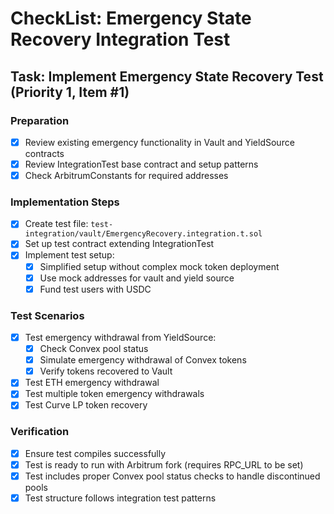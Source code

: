 # CheckList: Emergency State Recovery Integration Test

## Task: Implement Emergency State Recovery Test (Priority 1, Item #1)

### Preparation
- [x] Review existing emergency functionality in Vault and YieldSource contracts
- [x] Review IntegrationTest base contract and setup patterns
- [x] Check ArbitrumConstants for required addresses

### Implementation Steps
- [x] Create test file: `test-integration/vault/EmergencyRecovery.integration.t.sol`
- [x] Set up test contract extending IntegrationTest
- [x] Implement test setup:
  - [x] Simplified setup without complex mock token deployment
  - [x] Use mock addresses for vault and yield source
  - [x] Fund test users with USDC

### Test Scenarios
- [x] Test emergency withdrawal from YieldSource:
  - [x] Check Convex pool status
  - [x] Simulate emergency withdrawal of Convex tokens
  - [x] Verify tokens recovered to Vault

- [x] Test ETH emergency withdrawal
- [x] Test multiple token emergency withdrawals
- [x] Test Curve LP token recovery

### Verification
- [x] Ensure test compiles successfully
- [x] Test is ready to run with Arbitrum fork (requires RPC_URL to be set)
- [x] Test includes proper Convex pool status checks to handle discontinued pools
- [x] Test structure follows integration test patterns